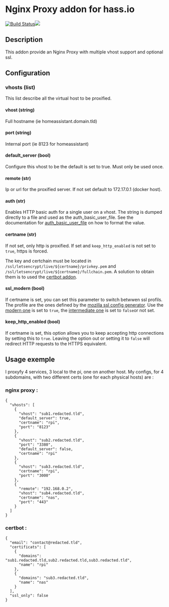 # Nginx Proxy addon for hass.io
[![Build Status](https://travis-ci.org/bestlibre/hassio-addons.svg?branch=master)](https://travis-ci.org/bestlibre/hassio-addons)[![](https://images.microbadger.com/badges/version/bestlibre/armhf-nginx-proxy.svg)](https://microbadger.com/images/bestlibre/armhf-nginx-proxy "Get your own version badge on microbadger.com")

## Description

This addon provide an Nginx Proxy with multiple vhost support and optional ssl. 

## Configuration
### vhosts (list)

This list describe all the virtual host to be proxified.

#### vhost (string)

Full hostname (ie homeassistant.domain.tld)

#### port (string)

Internal port (ie 8123 for homeassistant)

#### default_server (bool)

Configure this vhost to be the default is set to true. Must only be used once.

#### remote (str)

Ip or url for the proxified server. If not set default to 172.17.0.1 (docker host).

#### auth (str)

Enables HTTP basic auth for a single user on a vhost. The string is dumped
directly to a file and used as the auth_basic_user_file. See the documentation
for
[auth_basic_user_file](http://nginx.org/en/docs/http/ngx_http_auth_basic_module.html#auth_basic_user_file)
on how to format the value.

#### certname (str)
If not set, only http is proxified. If set and `keep_http_enabled` is not set to `true`, https is forced. 

The key and certchain must be located in
`/ssl/letsencrypt/live/${certname}/privkey.pem` and `/ssl/letsencrypt/live/${certname}/fullchain.pem`. A solution to obtain them is to used the [certbot addon](https://github.com/bestlibre/hassio-addons/tree/master/certbot).

#### ssl_modern (bool)
If certname is set, you can set this parameter to switch betwwen ssl profils. The profile are the ones defined by the [mozilla ssl config generator](https://mozilla.github.io/server-side-tls/ssl-config-generator/). Use the [modern one](https://wiki.mozilla.org/Security/Server_Side_TLS#Modern_compatibility) is set to `true`, the [intermediate one](https://wiki.mozilla.org/Security/Server_Side_TLS#Intermediate_compatibility_.28default.29) is set to `false`or not set.

#### keep_http_enabled (bool)
If certname is set, this option allows you to keep accepting http connections by setting this to `true`. Leaving the option out or setting it to `false` will redirect HTTP requests to the HTTPS equivalent.

## Usage exemple
I proxyfy 4 services, 3 local to the pi, one on another host. My configs, for 4 subdomains, with two different certs (one for each physical hosts) are :

### nginx proxy :
````
{
  "vhosts": [
    {
      "vhost": "sub1.redacted.tld",
      "default_server": true,
      "certname": "rpi",
      "port": "8123"
    },
    {
      "vhost": "sub2.redacted.tld",
      "port": "3380",
      "default_server": false,
      "certname": "rpi"
    },
    {
      "vhost": "sub3.redacted.tld",
      "certname": "rpi",
      "port": "3000"
    },
    {
      "remote": "192.168.0.2",
      "vhost": "sub4.redacted.tld",
      "certname": "nas",
      "port": "443"
    }
  ]
}
````
### certbot :
````
{
  "email": "contact@redacted.tld",
  "certificats": [
    {
      "domains": "sub1.redacted.tld,sub2.redacted.tld,sub3.redacted.tld",
      "name": "rpi"
    },
    {
      "domains": "sub3.redacted.tld",
      "name": "nas"
    }
  ],
  "ssl_only": false
}
````
